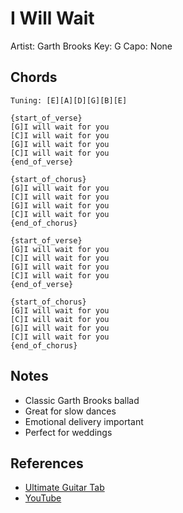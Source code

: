 # I Will Wait
Artist: Garth Brooks
Key: G
Capo: None

## Chords
```
Tuning: [E][A][D][G][B][E]

{start_of_verse}
[G]I will wait for you
[C]I will wait for you
[G]I will wait for you
[C]I will wait for you
{end_of_verse}

{start_of_chorus}
[G]I will wait for you
[C]I will wait for you
[G]I will wait for you
[C]I will wait for you
{end_of_chorus}

{start_of_verse}
[G]I will wait for you
[C]I will wait for you
[G]I will wait for you
[C]I will wait for you
{end_of_verse}

{start_of_chorus}
[G]I will wait for you
[C]I will wait for you
[G]I will wait for you
[C]I will wait for you
{end_of_chorus}
```

## Notes
- Classic Garth Brooks ballad
- Great for slow dances
- Emotional delivery important
- Perfect for weddings

## References
- [Ultimate Guitar Tab](https://tabs.ultimate-guitar.com/tab/garth-brooks/i-will-wait-chords-627779)
- [YouTube](https://www.youtube.com/watch?v=WJZfRCLnZ8Q) 